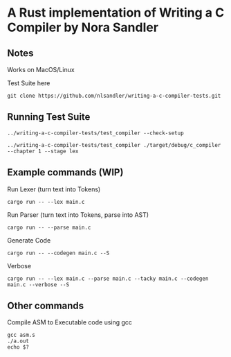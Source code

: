 # A Rust implementation of Writing a C Compiler by Nora Sandler

## Notes

Works on MacOS/Linux

Test Suite here 

`git clone https://github.com/nlsandler/writing-a-c-compiler-tests.git`

## Running Test Suite

`../writing-a-c-compiler-tests/test_compiler --check-setup`

`../writing-a-c-compiler-tests/test_compiler ./target/debug/c_compiler --chapter 1 --stage lex`

## Example commands (WIP)

Run Lexer (turn text into Tokens)

`cargo run -- --lex main.c`

Run Parser (turn text into Tokens, parse into AST)

`cargo run -- --parse main.c`

Generate Code

`cargo run -- --codegen main.c --S`

Verbose 

`cargo run -- --lex main.c --parse main.c --tacky main.c --codegen main.c --verbose --S`

## Other commands

Compile ASM to Executable code using gcc

```
gcc asm.s
./a.out
echo $?
```